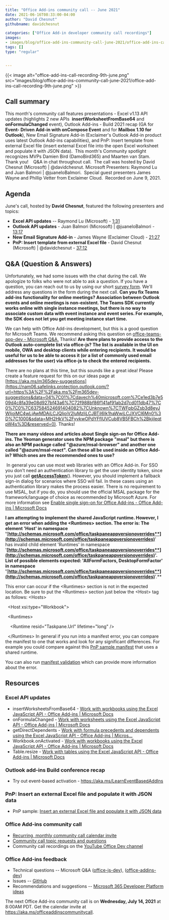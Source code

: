 ```yaml
---
title: "Office Add-ins community call -- June 2021"
date: 2021-06-16T08:33:00-04:00
author: "David Chesnut"
githubname: davidchesnut

categories: ["Office Add-in developer community call recordings"]
images:
- images/blog/office-add-ins-community-call-june-2021/office-add-ins-call-recording-9th-june.png
tags: []
type: "regular"


---
```


{{< image alt="office-add-ins-call-recording-9th-june.png" src="images/blog/office-add-ins-community-call-june-2021/office-add-ins-call-recording-9th-june.png" >}}


## Call summary



This month's community call features presentations - Excel v1.13 API
updates (highlights 2 new APIs  **insertWorksheetFromBase64** and
**onFormulaChanged** event), Outlook Add-ins - Build 2021 recap (GA for
**Event- Driven Add-in with onCompose Event** and for **Mailbox 1.10 for
Outlook**), New Email Signature Add-in (Exclaimer's Outlook Add-in
product uses latest Outlook Add-ins capabilities), and PnP: Insert
template from external Excel file (insert external Excel file into the
open Excel worksheet and populate it with JSON data).  This month's
Community spotlight recognizes MVPs Damien Bird (DamoBird365) and
Maarten van Stam.  Thank you!    Q&A in chat throughout call.  The call
was hosted by David Chesnut (Microsoft) | \@davidchesnut. Microsoft
Presenters: Raymond Lu and Juan Balmori | \@juaneloBalmori.  Special
guest presenters James Wayne and Phillip Vetter from Exclaimer Cloud. 
Recorded on June 9, 2021.

## Agenda

June's call, hosted by **David Chesnut**, featured the following
presenters and topics:

-   **Excel API updates** -- Raymond Lu (Microsoft) -
    [1:31](https://youtu.be/934N5mZY_5M?t=91)
-   **Outlook API updates** - Juan Balmori (Microsoft) |
    \@juaneloBalmori - [13:17](https://youtu.be/934N5mZY_5M?t=797)
-   **New Email Signature Add-in** - James Wayne (Exclaimer Cloud) -
    [21:27](https://youtu.be/934N5mZY_5M?t=1287)
-   **PnP: Insert template from external Excel file** - David Chesnut
    (Microsoft) | \@davidchesnut -
    [37:12](https://youtu.be/934N5mZY_5M?t=2232)



## Q&A (Question & Answers) 

Unfortunately, we had some issues with the chat during the call. We
apologize to folks who were not able to ask a question. If you have a
question, you can reach out to us by using our short [survey
form](https://aka.ms/officeaddinsform). We'll address any questions in
the form during the next call.
**Can you fix Teams add-ins functionality for online meetings?
Association between Outlook events and online meetings is non-existent.
The Teams SDK currently works online with single instance meetings, but
there is no way to associate custom data with event instance and event
series. For example, the SDK does not let you get meeting instance start
time.**

We can help with Office Add-ins development, but this is a good question
for Microsoft Teams. We recommend asking this question on
[office-teams-app-dev - Microsoft
Q&A.](https://docs.microsoft.com/answers/topics/office-teams-app-dev.html)
Thanks!
**Are there plans to provide access to the Outlook auto-complete list
via office-js? The list is available in the UI on mobile, OWA and
desktop clients while entering recipients. It would be useful for us to
be able to access it (or a list of commonly used email addresses for the
user) via office-js to check the entered recipients.**

There are no plans at this time, but this sounds like a great idea!
Please create a feature request for this on our ideas page at
[https://aka.ms/m365dev-suggestions](https://nam06.safelinks.protection.outlook.com/?url=https%3A%2F%2Faka.ms%2Fm365dev-suggestions&data=04%7C01%7Cdavech%40microsoft.com%7Ce1ed3b7e509d4c8fa39e08d927bf43a6%7C72f988bf86f141af91ab2d7cd011db47%7C0%7C0%7C637584524691404082%7CUnknown%7CTWFpbGZsb3d8eyJWIjoiMC4wLjAwMDAiLCJQIjoiV2luMzIiLCJBTiI6Ik1haWwiLCJXVCI6Mn0%3D%7C1000&sdata=MH2HkV%2FyvkwOPdYFflUVCub8VB5FBCh%2BkjileqtpW4s%3D&reserved=0).
Thanks!


**There are many videos and articles about Single sign-on for Office
Add-ins. The Yeoman generator uses the NPM package "msal" but there is
also an NPM package called "\@azure/msal-browser" and another one
called "\@azure/msal-react". Can these all be used inside an Office
Add-in? Which ones are the recommended ones to use?**


 In general you can use most web libraries with an Office Add-in. For
SSO you don't need an authentication library to get the user identity
token, since you just call
[**getAccessToken**](https://docs.microsoft.com/javascript/api/office-runtime/officeruntime.auth?view=excel-js-preview#getAccessToken_options_)().
However, you should implement a fallback sign-in dialog for scenarios
where SSO will fail. In these cases using an authentication library
makes the process easier. There is no requirement to use MSAL, but if
you do, you should use the official MSAL package for the
framework/language of choice as recommended by Microsoft Azure. For more
information see [Enable single sign-on for Office Add-ins - Office
Add-ins | Microsoft
Docs](https://docs.microsoft.com/office/dev/add-ins/develop/sso-in-office-add-ins)


**I am attempting to implement the shared JavaScript runtime. However, I
get an error when adding the \<Runtimes> section. The error is: The
element 'Host' in namespace
'**[**http://schemas.microsoft.com/office/taskpaneappversionoverrides**](http://schemas.microsoft.com/office/taskpaneappversionoverrides)**'
has invalid child element 'Runtimes' in namespace
'**[**http://schemas.microsoft.com/office/taskpaneappversionoverrides**](http://schemas.microsoft.com/office/taskpaneappversionoverrides)**'.
List of possible elements expected: 'AllFormFactors,
DesktopFormFactor' in namespace
'**[**http://schemas.microsoft.com/office/taskpaneappversionoverrides**](http://schemas.microsoft.com/office/taskpaneappversionoverrides)**'.**

This error can occur if the \<Runtimes> section is not in the expected
location. Be sure to put the \<Runtimes> section just below the \<Host>
tag as follows:
\<Hosts>

  \<Host xsi:type="Workbook"\>

  \<Runtimes>

    \<Runtime resid="Taskpane.Url" lifetime="long" />

  \</Runtimes>
In general if you run into a manifest error, you can compare the
manifest to one that works and look for any significant differences. For
example you could compare against this [PnP sample
manifest](https://github.com/OfficeDev/PnP-OfficeAddins/blob/main/Samples/excel-shared-runtime-scenario/manifest.xml)
that uses a shared runtime.

You can also run [manifest
validation](https://docs.microsoft.com/office/dev/add-ins/testing/troubleshoot-manifest)
which can provide more information about the error.


## Resources

### Excel API updates 

-   insertWorksheetsFromBase64 - [Work with workbooks using the Excel
    JavaScript API - Office Add-ins | Microsoft
    Docs](https://docs.microsoft.com/office/dev/add-ins/excel/excel-add-ins-workbooks#insert-a-copy-of-an-existing-workbook-into-the-current-one-preview)
-   onFormulaChanged - [Work with worksheets using the Excel JavaScript
    API - Office Add-ins | Microsoft
    Docs](https://docs.microsoft.com/office/dev/add-ins/excel/excel-add-ins-worksheets#detect-formula-changes-preview)
-   getDirectDependents - [Work with formula precedents and dependents
    using the Excel JavaScript API - Office Add-ins |
    Micros\...](https://docs.microsoft.com/office/dev/add-ins/excel/excel-add-ins-ranges-precedents-dependents)
-   Workbook.onActivated - [Work with workbooks using the Excel
    JavaScript API - Office Add-ins | Microsoft
    Docs](https://docs.microsoft.com/office/dev/add-ins/excel/excel-add-ins-workbooks#detect-workbook-activation-preview)
-   Table.resize - [Work with tables using the Excel JavaScript API -
    Office Add-ins | Microsoft
    Docs](https://docs.microsoft.com/office/dev/add-ins/excel/excel-add-ins-tables#resize-a-table-online-only)

### Outlook add-ins Build conference recap 

-   Try out event-based activation -
    <https://aka.ms/LearnEventBasedAddIns>


### PnP: Insert an external Excel file and populate it with JSON data 

-   PnP sample: [Insert an external Excel file and populate it with JSON
    data](https://github.com/OfficeDev/PnP-OfficeAddins/tree/main/Samples/excel-insert-file)

### Office Add-ins community call 

-   [Recurring, monthly community call calendar
    invite](https://aka.ms/officeaddinscommunitycall)
-   [Community call topic requests and
    questions](https://aka.ms/officeaddinsform)
-   Community call recordings on the [YouTube Office Dev
    channel](https://aka.ms/OfficeDevYouTube)

### Office Add-ins feedback 

-   Technical questions -- Microsoft Q&A
    ([office-js-dev](https://docs.microsoft.com/answers/topics/office-js-dev.html)),
    ([office-addins-dev](https://docs.microsoft.com/answers/topics/office-addins-dev.html))
-   Issues -- [GitHub](https://github.com/OfficeDev/office-js/issues) 
-   Recommendations and suggestions -- [Microsoft 365 Developer Platform
    ideas](https://techcommunity.microsoft.com/t5/microsoft-365-developer-platform/idb-p/Microsoft365DeveloperPlatform)

The next Office Add-ins community call is on **Wednesday, July 14,
2021** at 8:00AM PDT. Get the calendar invite at
<https://aka.ms/officeaddinscommunitycall>.

